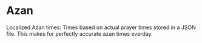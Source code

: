 Azan
====

Localized Azan times:
Times based on actual prayer times stored in a JSON file. This makes for perfectly accurate azan times everday.
